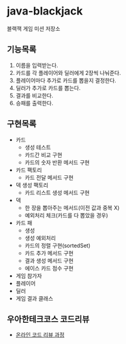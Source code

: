 # java-blackjack
블랙잭 게임 미션 저장소



## 기능목록

1. 이름을 입력받는다.
2. 카드를 각 플레이어와 딜러에게 2장씩 나눠준다.
3. 플레이어마다 추가로 카드를 뽑을지 결정한다.
4. 딜러가 추가로 카드를 뽑는다.
5. 결과를 비교한다.
6. 승패를 출력한다.



## 구현목록

- 카드
  - 생성 테스트
  - 카드간 비교 구현
  - 카드의 숫자 반환 메서드 구현
- 카드 팩토리
  - 카드 전달 메서드 구현
- 덱 생성 팩토리
  - 카드 리스트 생성 메서드 구현
- 덱
  - 한 장을 뽑아주는 메서드(이전 값과 중복 X)
  - 예외처리 체크(카드를 다 뽑았을 경우)
- 카드 패
  - 생성
  - 생성 예외처리
  - 카드의 정렬 구현(sortedSet)
  - 카드 추가 메서드 구현
  - 결과 생성 메서드 구현
  - 에이스 카드 점수 구현
- 게임 참가자
- 플레이어
- 딜러
- 게임 결과 클래스



## 우아한테크코스 코드리뷰
* [온라인 코드 리뷰 과정](https://github.com/woowacourse/woowacourse-docs/blob/master/maincourse/README.md)